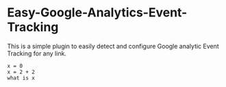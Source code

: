 # Easy-Google-Analytics-Event-Tracking
This is a simple plugin to easily detect and configure Google analytic Event Tracking for any link.

```
x = 0
x = 2 + 2
what is x
```